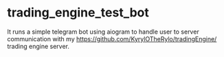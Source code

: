 # trading_engine_test_bot
It runs a simple telegram bot using aiogram to handle user to server communication with my https://github.com/KyrylOTheRylo/tradingEngine/ trading engine server.
